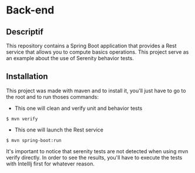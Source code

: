 # Back-end

## Descriptif

This repository contains a Spring Boot application that provides a Rest service that allows you to compute basics operations. This project serve as an example about the use of Serenity behavior tests.

## Installation

This project was made with maven and to install it, you'll just have to go to the root and to run thoses commands:

- This one will clean and verify unit and behavior tests

```
$ mvn verify
```

- This one will launch the Rest service

```
$ mvn spring-boot:run
```

It's important to notice that serenity tests are not detected when using mvn verify directly. In order to see the results, you'll have to execute the tests with IntellIj first for whatever reason.
